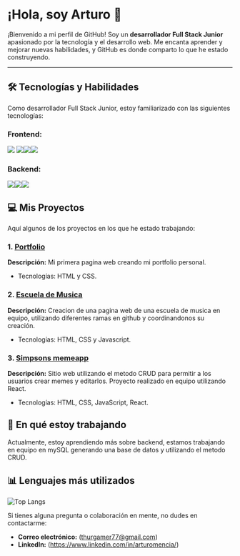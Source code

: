 # ¡Hola, soy Arturo 👋

¡Bienvenido a mi perfil de GitHub! Soy un **desarrollador Full Stack Junior** apasionado por la tecnología y el desarrollo  web. Me encanta aprender y mejorar nuevas habilidades, y GitHub es donde comparto lo que he estado construyendo.

---


## 🛠️ Tecnologías y Habilidades

Como desarrollador Full Stack Junior, estoy familiarizado con las siguientes tecnologías:

### Frontend:

<img src="https://img.shields.io/badge/CSS-239120?style=for-the-badge&logo=css3&logoColor=white" />  <img src="https://img.shields.io/badge/JavaScript-F7DF1E?style=for-the-badge&logo=JavaScript&logoColor=white" /><img src="https://img.shields.io/badge/HTML-239120?style=for-the-badge&logo=html5&logoColor=white"/><img src="https://img.shields.io/badge/React-20232A?style=for-the-badge&logo=react&logoColor=61DAFB"/>

### Backend:

<img src="https://img.shields.io/badge/Express.js-404D59?style=for-the-badge"/><img src="https://img.shields.io/badge/MySQL-00000F?style=for-the-badge&logo=mysql&logoColor=white"/><img src="https://img.shields.io/badge/Node.js-43853D?style=for-the-badge&logo=node.js&logoColor=white" />

## 💻 Mis Proyectos

Aquí algunos de los proyectos en los que he estado trabajando:

### 1. [Portfolio](https://github.com/Arthurmm77/Portafolio-Personal)
**Descripción:** Mi primera pagina web creando mi portfolio personal.
- Tecnologías: HTML y CSS.
### 2. [Escuela de Musica](https://github.com/Omarlsant/project-music-coders)
**Descripción:** Creacion de una pagina web de una escuela de musica en equipo, utilizando diferentes ramas en github y coordinandonos su creación.
- Tecnologías: HTML, CSS y Javascript.
### 3. [Simpsons memeapp](https://github.com/LorelizDev/simpsons-memeseum-project)
**Descripción:** Sitio web utilizando el metodo CRUD para permitir a los usuarios crear memes y editarlos. Proyecto realizado en equipo utilizando React.
- Tecnologías: HTML, CSS, JavaScript, React.

## 🌱 En qué estoy trabajando

Actualmente, estoy aprendiendo más sobre backend, estamos trabajando en equipo en mySQL generando una base de datos y utilizando el metodo CRUD.

## 📊 Lenguajes más utilizados

![Top Langs](https://github-readme-stats.vercel.app/api/top-langs/?username=Arthurmm77&theme=blue-green)


Si tienes alguna pregunta o colaboración en mente, no dudes en contactarme:

- **Correo electrónico:** (thurgamer77@gmail.com)
- **LinkedIn:** (https://www.linkedin.com/in/arturomencia/)
